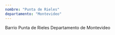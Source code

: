 ```yaml
---
nombre: "Punta de Rieles"
departamento: "Montevideo"
---
```


Barrio Punta de Rieles
Departamento de Montevideo
